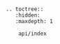 
```{include} ../../README.md
```

```{eval-rst}
.. toctree::
   :hidden:
   :maxdepth: 1

    api/index
```

